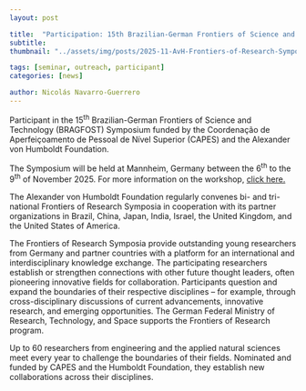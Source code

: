 ```yaml
---
layout: post

title:  "Participation: 15th Brazilian-German Frontiers of Science and Technology (BRAGFOST) Symposium"
subtitle: 
thumbnail: "../assets/img/posts/2025-11-AvH-Frontiers-of-Research-Symposia-AvH-Logo.svg"

tags: [seminar, outreach, participant]
categories: [news]

author: Nicolás Navarro-Guerrero
---
```


Participant in the 15<sup>th</sup> Brazilian-German Frontiers of Science and Technology (BRAGFOST) Symposium funded by the Coordenação de Aperfeiçoamento de Pessoal de Nível Superior (CAPES) and the Alexander von Humboldt Foundation.

The Symposium will be held at Mannheim, Germany between the 6<sup>th</sup> to the 9<sup>th</sup> of November 2025. For more information on the workshop, <a href="https://www.humboldt-foundation.de/en/connect/brazilian-german-frontiers-of-science-and-technology-symposium-2" target="_blank">click here.</a>

<!--more-->
The Alexander von Humboldt Foundation regularly convenes bi- and tri-national Frontiers of Research Symposia in cooperation with its partner organizations in Brazil, China, Japan, India, Israel, the United Kingdom, and the United States of America.

The Frontiers of Research Symposia provide outstanding young researchers from Germany and partner countries with a platform for an international and interdisciplinary knowledge exchange. The participating researchers establish or strengthen connections with other future thought leaders, often pioneering innovative fields for collaboration. Participants question and expand the boundaries of their respective disciplines – for example, through cross-disciplinary discussions of current advancements, innovative research, and emerging opportunities. The German Federal Ministry of Research, Technology, and Space supports the Frontiers of Research program.

Up to 60 researchers from engineering and the applied natural sciences meet every year to challenge the boundaries of their fields. Nominated and funded by CAPES and the Humboldt Foundation, they establish new collaborations across their disciplines.
